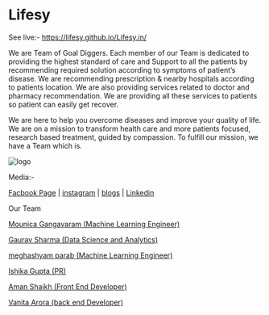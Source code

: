 # Lifesy

See live:- https://lifesy.github.io/Lifesy.in/

We are Team of Goal Diggers. Each member of our Team is dedicated to providing the highest standard of care and Support to all the patients by recommending required solution according to symptoms of patient’s disease. We are recommending prescription & nearby hospitals according to patients location. We are also providing services related to doctor and pharmacy recommendation. We are providing all these services to patients so patient can easily get recover.

We are here to help you overcome diseases and improve your quality of life. We are on a mission to transform health care and more patients focused, research based treatment, guided by compassion. To fulfill our mission, we have a Team which is.


![logo](https://user-images.githubusercontent.com/87700760/126350691-4c0c6dc4-aad2-4782-964f-c6267fc5da62.jpeg)

Media:-

<a href="https://www.facebook.com/?sk=welcome">Facbook Page</a> |
<a href="https://www.instagram.com/caring_here/">instagram</a> |
<a href="https://lifesyheathcare.blogspot.com/">blogs</a> |
<a href="https://www.linkedin.com/in/healthcare-recommendation-423783218/">Linkedin</a>

Our Team

<a href="https://www.instagram.com/mounicagangavaram/">Mounica Gangavaram (Machine Learning Engineer)</a>

<a href="https://www.linkedin.com/in/gaurav-sharma-65190285">Gaurav Sharma (Data Science and Analytics)</a>

<a href="https://www.linkedin.com/in/meghashyam-parab-6898011a4/">meghashyam parab (Machine Learning Engineer)</a>

<a href="https://www.instagram.com/ishika__gupta31/">Ishika Gupta (PR)</a>

<a href="https://www.linkedin.com/in/aman-shaikh-2b6a8b18b/">Aman Shaikh (Front End Developer)</a>

<a href="http://www.linkedin.com/in/vanita-arora-1a0940216">Vanita Arora (back end Developer)</a>

